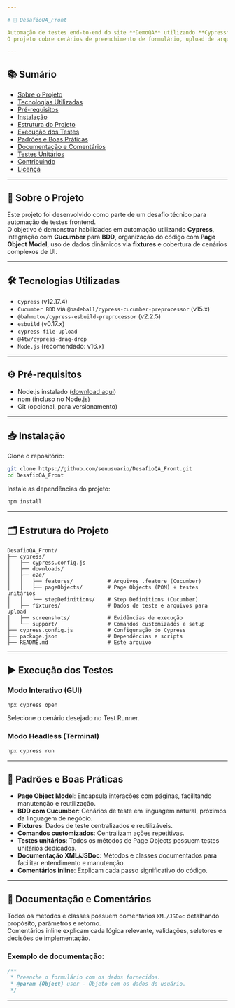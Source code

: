 ```yaml
---

# 📌 DesafioQA_Front

Automação de testes end-to-end do site **DemoQA** utilizando **Cypress**, **Cucumber (BDD)** e o padrão **Page Object Model**.  
O projeto cobre cenários de preenchimento de formulário, upload de arquivos, validação de popups, manipulação de tabelas, widgets, drag-and-drop, entre outros.

---
```


## 📚 Sumário

- [Sobre o Projeto](#sobre-o-projeto)
- [Tecnologias Utilizadas](#tecnologias-utilizadas)
- [Pré-requisitos](#pré-requisitos)
- [Instalação](#instalação)
- [Estrutura do Projeto](#estrutura-do-projeto)
- [Execução dos Testes](#execução-dos-testes)
- [Padrões e Boas Práticas](#padrões-e-boas-práticas)
- [Documentação e Comentários](#documentação-e-comentários)
- [Testes Unitários](#testes-unitários)
- [Contribuindo](#contribuindo)
- [Licença](#licença)

---

## 🧪 Sobre o Projeto

Este projeto foi desenvolvido como parte de um desafio técnico para automação de testes frontend.  
O objetivo é demonstrar habilidades em automação utilizando **Cypress**, integração com **Cucumber** para **BDD**, organização do código com **Page Object Model**, uso de dados dinâmicos via **fixtures** e cobertura de cenários complexos de UI.

---

## 🛠️ Tecnologias Utilizadas

- `Cypress` (v12.17.4)  
- `Cucumber BDD` via `@badeball/cypress-cucumber-preprocessor` (v15.x)  
- `@bahmutov/cypress-esbuild-preprocessor` (v2.2.5)  
- `esbuild` (v0.17.x)  
- `cypress-file-upload`  
- `@4tw/cypress-drag-drop`  
- `Node.js` (recomendado: v16.x)

---

## ⚙️ Pré-requisitos

- Node.js instalado ([download aqui](https://nodejs.org))  
- npm (incluso no Node.js)  
- Git (opcional, para versionamento)

---

## 📥 Instalação

Clone o repositório:

```bash
git clone https://github.com/seuusuario/DesafioQA_Front.git
cd DesafioQA_Front
```

Instale as dependências do projeto:

```bash
npm install
```

---

## 🗂️ Estrutura do Projeto

```text
DesafioQA_Front/
├── cypress/
│   ├── cypress.config.js
│   ├── downloads/
│   ├── e2e/
│   │   ├── features/           # Arquivos .feature (Cucumber)
│   │   ├── pageObjects/        # Page Objects (POM) + testes unitários
│   │   └── stepDefinitions/    # Step Definitions (Cucumber)
│   ├── fixtures/               # Dados de teste e arquivos para upload
│   ├── screenshots/            # Evidências de execução
│   └── support/                # Comandos customizados e setup
├── cypress.config.js           # Configuração do Cypress
├── package.json                # Dependências e scripts
├── README.md                   # Este arquivo
```

---

## ▶️ Execução dos Testes

### Modo Interativo (GUI)

```bash
npx cypress open
```

Selecione o cenário desejado no Test Runner.

### Modo Headless (Terminal)

```bash
npx cypress run
```

---

## 🧭 Padrões e Boas Práticas

- **Page Object Model**: Encapsula interações com páginas, facilitando manutenção e reutilização.  
- **BDD com Cucumber**: Cenários de teste em linguagem natural, próximos da linguagem de negócio.  
- **Fixtures**: Dados de teste centralizados e reutilizáveis.  
- **Comandos customizados**: Centralizam ações repetitivas.  
- **Testes unitários**: Todos os métodos de Page Objects possuem testes unitários dedicados.  
- **Documentação XML/JSDoc**: Métodos e classes documentados para facilitar entendimento e manutenção.  
- **Comentários inline**: Explicam cada passo significativo do código.

---

## 📄 Documentação e Comentários

Todos os métodos e classes possuem comentários `XML/JSDoc` detalhando propósito, parâmetros e retorno.  
Comentários inline explicam cada lógica relevante, validações, seletores e decisões de implementação.

### Exemplo de documentação:

```js
/**
 * Preenche o formulário com os dados fornecidos.
 * @param {Object} user - Objeto com os dados do usuário.
 */
```

---
